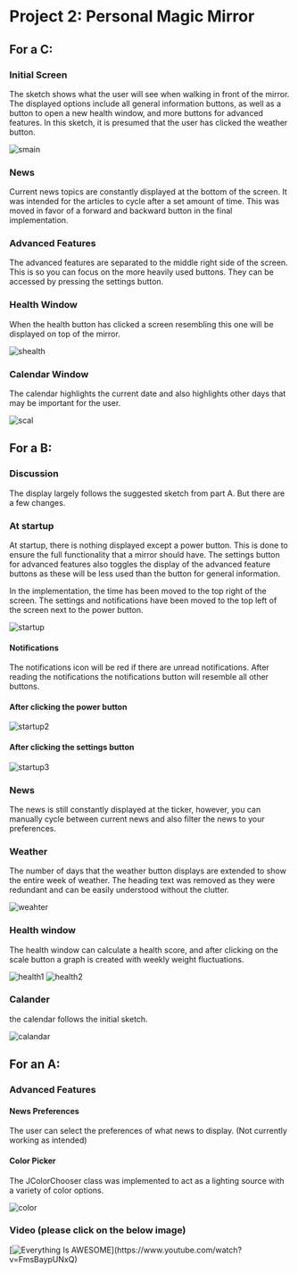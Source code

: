 # Project 2: Personal Magic Mirror

## For a C:

### Initial Screen

The sketch shows what the user will see when walking in front of the mirror. The displayed options include all general information buttons, as well as a button to open a new health window, and more buttons for advanced features. In this sketch, it is presumed that the user has clicked the weather button.

![smain](https://user-images.githubusercontent.com/82000483/202045699-fd2c85f2-1818-4690-bc98-ed6a505d2662.jpg)

### News

Current news topics are constantly displayed at the bottom of the screen. It was intended for the articles to cycle after a set amount of time. This was moved in favor of a forward and backward button in the final implementation.

### Advanced Features

The advanced features are separated to the middle right side of the screen. This is so you can focus on the more heavily used buttons. They can be accessed by pressing the settings button.

### Health Window

When the health button has clicked a screen resembling this one will be displayed on top of the mirror.

![shealth](https://user-images.githubusercontent.com/82000483/202043845-85e08c36-a544-40cf-b288-fc67990eeb0f.jpg)

### Calendar Window

The calendar highlights the current date and also highlights other days that may be important for the user.   

![scal](https://user-images.githubusercontent.com/82000483/202044097-2d80ec45-7fe4-47a2-9de5-68b3d0972ed3.jpg)


## For a B:

### Discussion

The display largely follows the suggested sketch from part A. But there are a few changes. 

### At startup

At startup, there is nothing displayed except a power button. This is done to ensure the full functionality that a mirror should have. The settings button for advanced features also toggles the display of the advanced feature buttons as these will be less used than the button for general information. 

In the implementation, the time has been moved to the top right of the screen. The settings and notifications have been moved to the top left of the screen next to the power button.

![startup](https://user-images.githubusercontent.com/82000483/201829502-7892d734-6d99-4624-8c55-8e2b780363f8.png)

#### Notifications

The notifications icon will be red if there are unread notifications. After reading the notifications the notifications button will resemble all other buttons. 

#### After clicking the power button

![startup2](https://user-images.githubusercontent.com/82000483/201829507-04cf5696-803c-4b4f-b637-d50c9c256801.png)

#### After clicking the settings button

![startup3](https://user-images.githubusercontent.com/82000483/201832616-3ffab22b-473d-4738-87a3-e1a6a12cbfce.png)

### News

The news is still constantly displayed at the ticker, however, you can manually cycle between current news and also filter the news to your preferences. 

### Weather

The number of days that the weather button displays are extended to show the entire week of weather. The heading text was removed as they were redundant and can be easily understood without the clutter. 

![weahter](https://user-images.githubusercontent.com/82000483/201829524-95bc1c20-0443-4165-aa29-946ceaa1c45d.png)

### Health window 

The health window can calculate a health score, and after clicking on the scale button a graph is created with weekly weight fluctuations. 

![health1](https://user-images.githubusercontent.com/82000483/201829537-13ad62bd-92a0-40b6-baee-83552d82cb65.png)
![health2](https://user-images.githubusercontent.com/82000483/201829544-1876ab71-8e05-4aa6-b1ad-0dc83586502b.png)

### Calander

the calendar follows the initial sketch.

![calandar](https://user-images.githubusercontent.com/82000483/201829603-a297317f-533e-4d16-b31d-29bf01df9f4e.png)


## For an A:

### Advanced Features

#### News Preferences 
The user can select the preferences of what news to display. (Not currently working as intended)

#### Color Picker
The JColorChooser class was implemented to act as a lighting source with a variety of color options. 

![color](https://user-images.githubusercontent.com/82000483/201832219-ec1f3f21-a3b2-4848-a277-2b4a32a2f2ce.gif)


### Video (please click on the below image)

[![Everything Is AWESOME]([http://i.imgur.com/Ot5DWAW.png](https://user-images.githubusercontent.com/82000483/202055985-6a685a39-d82e-4e1f-8db9-48ef73efd7ef.png))](https://www.youtube.com/watch?v=FmsBaypUNxQ)

